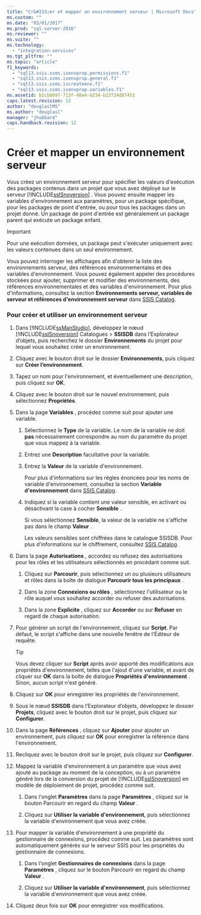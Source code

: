```yaml
---
title: "Cr&#233;er et mapper un environnement serveur | Microsoft Docs"
ms.custom: ""
ms.date: "03/01/2017"
ms.prod: "sql-server-2016"
ms.reviewer: ""
ms.suite: ""
ms.technology: 
  - "integration-services"
ms.tgt_pltfrm: ""
ms.topic: "article"
f1_keywords: 
  - "sql13.ssis.ssms.isenvprop.permissions.f1"
  - "sql13.ssis.ssms.isenvprop.general.f1"
  - "sql13.ssis.ssms.iscreateenv.f1"
  - "sql13.ssis.ssms.isenvprop.variables.f1"
ms.assetid: b1cbb697-713f-48e4-b234-b23724d87451
caps.latest.revision: 12
author: "douglaslMS"
ms.author: "douglasl"
manager: "jhubbard"
caps.handback.revision: 12
---
```

# Cr&#233;er et mapper un environnement serveur
  Vous créez un environnement serveur pour spécifier les valeurs d'exécution des packages contenus dans un projet que vous avez déployé sur le serveur [!INCLUDE[ssISnoversion](../../includes/ssisnoversion-md.md)] . Vous pouvez ensuite mapper les variables d'environnement aux paramètres, pour un package spécifique, pour les packages de point d'entrée, ou pour tous les packages dans un projet donné. Un package de point d'entrée est généralement un package parent qui exécute un package enfant.  
  
> [!IMPORTANT]  
>  Pour une exécution données, un package peut s'exécuter uniquement avec les valeurs contenues dans un seul environnement.  
  
 Vous pouvez interroger les affichages afin d'obtenir la liste des environnements serveur, des références environnementales et des variables d'environnement. Vous pouvez également appeler des procédures stockées pour ajouter, supprimer et modifier des environnements, des références environnementales et des variables d'environnement. Pour plus d'informations, consultez la section **Environnements serveur, variables de serveur et références d'environnement serveur** dans [SSIS Catalog](../../integration-services/service/ssis-catalog.md).  
  
### Pour créer et utiliser un environnement serveur  
  
1.  Dans [!INCLUDE[ssManStudio](../../includes/ssmanstudio-md.md)], développez le nœud [!INCLUDE[ssISnoversion](../../includes/ssisnoversion-md.md)] Catalogues > **SSISDB** dans l’Explorateur d’objets, puis recherchez le dossier **Environnements** du projet pour lequel vous souhaitez créer un environnement.  
  
2.  Cliquez avec le bouton droit sur le dossier **Environnements**, puis cliquez sur **Créer l’environnement**.  
  
3.  Tapez un nom pour l'environnement, et éventuellement une description, puis cliquez sur **OK**.  
  
4.  Cliquez avec le bouton droit sur le nouvel environnement, puis sélectionnez **Propriétés**.  
  
5.  Dans la page **Variables** , procédez comme suit pour ajouter une variable.  
  
    1.  Sélectionnez le **Type** de la variable. Le nom de la variable ne doit **pas** nécessairement correspondre au nom du paramètre du projet que vous mappez à la variable.  
  
    2.  Entrez une **Description** facultative pour la variable.  
  
    3.  Entrez la **Valeur** de la variable d'environnement.  
  
         Pour plus d'informations sur les règles énoncées pour les noms de variable d'environnement, consultez la section **Variable d'environnement** dans [SSIS Catalog](../../integration-services/service/ssis-catalog.md).  
  
    4.  Indiquez si la variable contient une valeur sensible, en activant ou désactivant la case à cocher **Sensible** .  
  
         Si vous sélectionnez **Sensible**, la valeur de la variable ne s'affiche pas dans le champ **Valeur** .  
  
         Les valeurs sensibles sont chiffrées dans le catalogue SSISDB. Pour plus d'informations sur le chiffrement, consultez [SSIS Catalog](../../integration-services/service/ssis-catalog.md).  
  
6.  Dans la page **Autorisations** , accordez ou refusez des autorisations pour les rôles et les utilisateurs sélectionnés en procédant comme suit.  
  
    1.  Cliquez sur **Parcourir**, puis sélectionnez un ou plusieurs utilisateurs et rôles dans la boîte de dialogue **Parcourir tous les principaux** .  
  
    2.  Dans la zone **Connexions ou rôles** , sélectionnez l'utilisateur ou le rôle auquel vous souhaitez accorder ou refuser des autorisations.  
  
    3.  Dans la zone **Explicite** , cliquez sur **Accorder** ou sur **Refuser** en regard de chaque autorisation.  
  
7.  Pour générer un script de l'environnement, cliquez sur **Script**. Par défaut, le script s'affiche dans une nouvelle fenêtre de l'Éditeur de requête.  
  
    > [!TIP]  
    >  Vous devez cliquer sur **Script** après avoir apporté des modifications aux propriétés d'environnement, telles que l'ajout d'une variable, et avant de cliquer sur **OK** dans la boîte de dialogue **Propriétés d'environnement** . Sinon, aucun script n'est généré.  
  
8.  Cliquez sur **OK** pour enregistrer les propriétés de l'environnement.  
  
9. Sous le nœud **SSISDB** dans l’Explorateur d’objets, développez le dossier **Projets**, cliquez avec le bouton droit sur le projet, puis cliquez sur **Configurer**.  
  
10. Dans la page **Références** , cliquez sur **Ajouter** pour ajouter un environnement, puis cliquez sur **OK** pour enregistrer la référence dans l'environnement.  
  
11. Recliquez avec le bouton droit sur le projet, puis cliquez sur **Configurer**.  
  
12. Mappez la variable d'environnement à un paramètre que vous avez ajouté au package au moment de la conception, ou à un paramètre généré lors de la conversion du projet de [!INCLUDE[ssISnoversion](../../includes/ssisnoversion-md.md)] en modèle de déploiement de projet, procédez comme suit.  
  
    1.  Dans l'onglet **Paramètres** dans la page **Paramètres** , cliquez sur le bouton Parcourir en regard du champ **Valeur** .  
  
    2.  Cliquez sur **Utiliser la variable d'environnement**, puis sélectionnez la variable d'environnement que vous avez créée.  
  
13. Pour mapper la variable d'environnement à une propriété du gestionnaire de connexions, procédez comme suit. Les paramètres sont automatiquement générés sur le serveur SSIS pour les propriétés du gestionnaire de connexions.  
  
    1.  Dans l'onglet **Gestionnaires de connexions** dans la page **Paramètres** , cliquez sur le bouton Parcourir en regard du champ **Valeur** .  
  
    2.  Cliquez sur **Utiliser la variable d'environnement**, puis sélectionnez la variable d'environnement que vous avez créée.  
  
14. Cliquez deux fois sur **OK** pour enregistrer vos modifications.  
  
  